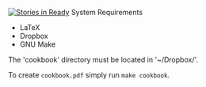 [![Stories in Ready](https://badge.waffle.io/syounkin/cookbook.png?label=ready&title=Ready)](https://waffle.io/syounkin/cookbook)
System Requirements
* LaTeX
* Dropbox
* GNU Make

The 'cookbook' directory must be located in '~/Dropbox/'.

To create `cookbook.pdf` simply run `make cookbook`.